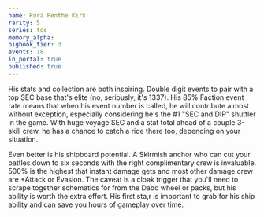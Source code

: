```yaml
---
name: Rura Penthe Kirk
rarity: 5
series: tos
memory_alpha:
bigbook_tier: 3
events: 18
in_portal: true
published: true
---
```


His stats and collection are both inspiring. Double digit events to pair with a top SEC base that's elite (no, seriously, it's 1337). His 85% Faction event rate means that when his event number is called, he will contribute almost without exception, especially considering he's the #1 "SEC and DIP" shuttler in the game. With huge voyage SEC and a stat total ahead of a couple 3-skill crew, he has a chance to catch a ride there too, depending on your situation.

Even better is his shipboard potential. A Skirmish anchor who can cut your battles down to six seconds with the right complimentary crew is invaluable. 500% is the highest that instant damage gets and most other damage crew are +Attack or Evasion. The caveat is a cloak trigger that you'll need to scrape together schematics for from the Dabo wheel or packs, but his ability is worth the extra effort. His first sta,r is important to grab for his ship ability and can save you hours of gameplay over time.
